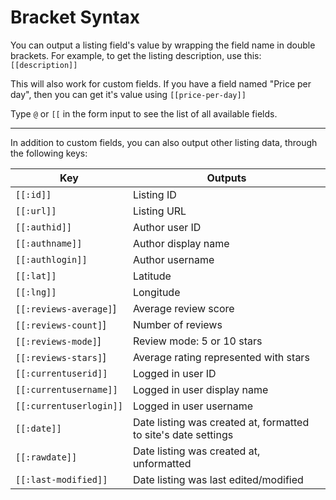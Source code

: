 # Bracket Syntax

You can output a listing field's value by wrapping the field name in double brackets. For example, to get the listing description, use this: `[[description]]`

This will also work for custom fields. If you have a field named "Price per day", then you can get it's value using `[[price-per-day]]`

Type `@` or `[[` in the form input to see the list of all available fields.

---

In addition to custom fields, you can also output other listing data, through the following keys:

| Key                           | Outputs                                                        |
| ----------------------------- | -------------------------------------------------------------- |
| `[[:id]]`                     | Listing ID                                                     |
| `[[:url]]`                    | Listing URL                                                    |
| `[[:authid]]`                 | Author user ID                                                 |
| `[[:authname]]`               | Author display name                                            |
| `[[:authlogin]]`              | Author username                                                |
| `[[:lat]]`                    | Latitude                                                       |
| `[[:lng]]`                    | Longitude                                                      |
| `[[:reviews-average]`]        | Average review score                                           |
| `[[:reviews-count]`]          | Number of reviews                                              |
| `[[:reviews-mode]`]           | Review mode: 5 or 10 stars                                     |
| `[[:reviews-stars]`]          | Average rating represented with stars                          |
| `[[:currentuserid]]`          | Logged in user ID                                              |
| `[[:currentusername]]`        | Logged in user display name                                    |
| `[[:currentuserlogin]]`       | Logged in user username                                        |
| `[[:date]]`                   | Date listing was created at, formatted to site's date settings |
| `[[:rawdate]]`                | Date listing was created at, unformatted                       |
| `[[:last-modified]]`          | Date listing was last edited/modified                          |